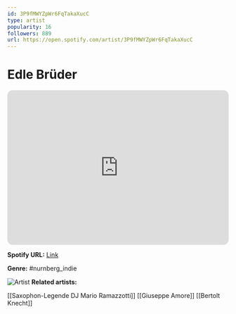 ```yaml
---
id: 3P9fMWYZpWr6FqTakaXucC
type: artist
popularity: 16
followers: 889
url: https://open.spotify.com/artist/3P9fMWYZpWr6FqTakaXucC
---
```

# Edle Brüder

<iframe style="border-radius:12px" src="https://open.spotify.com/embed/artist/3P9fMWYZpWr6FqTakaXucC" width="100%" height="352" frameBorder="0" allowfullscreen="" allow="autoplay; clipboard-write; encrypted-media; fullscreen; picture-in-picture" loading="lazy"></iframe>

**Spotify URL:** [Link](https://open.spotify.com/artist/3P9fMWYZpWr6FqTakaXucC)

**Genre:**  #nurnberg_indie

![Artist](https://i.scdn.co/image/ab6761610000e5eb734d58a607fe7ddc6ef3dd2b)
**Related artists:**

[[Saxophon-Legende DJ Mario Ramazzotti]]
[[Giuseppe Amore]]
[[Bertolt Knecht]]
